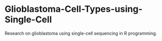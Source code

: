 # Glioblastoma-Cell-Types-using-Single-Cell
Research on glioblastoma using single-cell sequencing in R programming.
